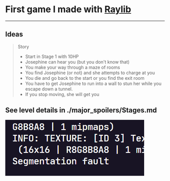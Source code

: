 # First game I made with [Raylib](https://raylib.com)

---

## Ideas

> Story
> - Start in Stage 1  with 10HP
> - Josephine can hear you (but you don't know that)
> - You make your way through a maze of rooms
> - You find Josephine (or not) and she attempts to charge at you
> - You die and go back to the start or you find the exit room
> - You have to get Josephine to run into a wall to stun her while you escape down a tunnel.
> - If you stop moving, she will get you

## See level details in ./major_spoilers/Stages.md

![Bread](aaaaa/Capture.PNG)